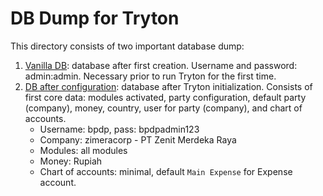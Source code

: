 # DB Dump for Tryton

This directory consists of two important database dump:

1.  [Vanilla DB](vanilla-db-before-tryton-app-init.sql): database after first creation. Username and password: admin:admin. Necessary prior to run Tryton for the first time.
2.  [DB after configuration](db-adter-tryton-app-init.sql): database after Tryton initialization. Consists of first core data: modules activated, party configuration, default party (company), money, country, user for party (company), and chart of accounts.
    *   Username: bpdp, pass: bpdpadmin123
    *   Company: zimeracorp - PT Zenit Merdeka Raya
    *   Modules: all modules
    *   Money: Rupiah
    *   Chart of accounts: minimal, default `Main Expense` for Expense account.
